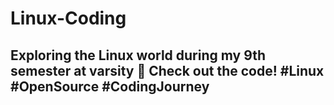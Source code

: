 # Linux-Coding

<h2>Exploring the Linux world during my 9th semester at varsity 🐧 Check out the code! #Linux #OpenSource #CodingJourney</h2>
